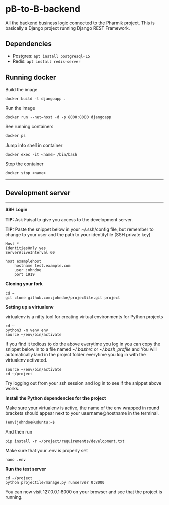 # pB-to-B-backend

All the backend business logic connected to the Pharmik project. This is basically a Django project running Django REST Framework.

## Dependencies

- Postgres: `apt install postgresql-15`
- Redis: `apt install redis-server`

## Running docker

Build the image

```
docker build -t djangoapp .
```

Run the image

```
docker run --net=host -d -p 8000:8000 djangoapp
```

See running containers

```
docker ps
```

Jump into shell in container

```
docker exec -it <name> /bin/bash
```

Stop the container

```
docker stop <name>
```

---

## Development server

---

**SSH Login**

**TIP:** Ask Faisal to give you access to the development server.

**TIP:** Paste the snippet below in your ~/.ssh/config file, but remember to change to your user and the path to your identityfile (SSH private key)

    Host *
    IdentitiesOnly yes
    ServerAliveInterval 60

    host examplehost
    	hostname test.example.com
    	user johndoe
    	port 1919

**Cloning your fork**

    cd ~
    git clone github.com:johndoe/projectile.git project

**Setting up a virtualenv**

virtualenv is a nifty tool for creating virtual environments for Python projects

    cd ~
    python3 -m venv env
    source ~/env/bin/activate

If you find it tedious to do the above everytime you log in you can copy the snippet below in to a file named _~/.bashrc_ or _~/.bash_profile_ and You will automatically land in the project folder everytime you log in with the virtualenv activated.

    source ~/env/bin/activate
    cd ~/project

Try logging out from your ssh session and log in to see if the snippet above works.

**Install the Python dependencies for the project**

Make sure your virtualenv is active, the name of the env wrapped in round brackets should appear next to your username@hostname in the terminal.

    (env)johndoe@uduntu:~$

And then run

    pip install -r ~/project/requirements/development.txt

Make sure that your .env is properly set

    nano .env

**Run the test server**

    cd ~/project
    python projectile/manage.py runserver 0:8000

You can now visit 127.0.0.1:8000 on your browser and see that the project is running.
